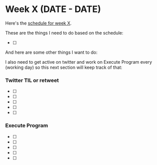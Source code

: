 # Week X (DATE - DATE)

Here's the [schedule for week X]().

These are the things I need to do based on the schedule:

- [ ] 

And here are some other things I want to do:

I also need to get active on twitter and work on Execute Program every (working day) so this next section will keep track of that:

### Twitter TIL or retweet

- [ ]
- [ ]
- [ ]
- [ ]
- [ ]

### Execute Program

- [ ]
- [ ]
- [ ]
- [ ]
- [ ]